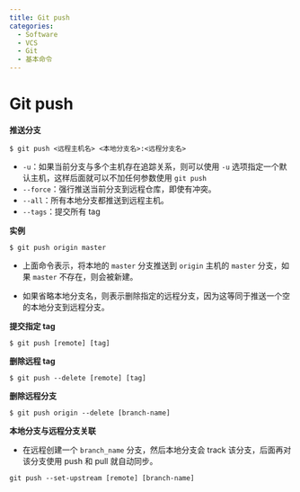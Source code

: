```yaml
---
title: Git push
categories:
  - Software
  - VCS
  - Git
  - 基本命令
---
```

# Git push

**推送分支**

```shell
$ git push <远程主机名> <本地分支名>:<远程分支名>
```

- `-u`：如果当前分支与多个主机存在追踪关系，则可以使用 `-u` 选项指定一个默认主机，这样后面就可以不加任何参数使用 `git push`
- `--force`：强行推送当前分支到远程仓库，即使有冲突。
- `--all`：所有本地分支都推送到远程主机。
- `--tags`：提交所有 tag

**实例**

```shell
$ git push origin master
```

- 上面命令表示，将本地的 `master` 分支推送到 `origin` 主机的 `master` 分支，如果 `master` 不存在，则会被新建。

- 如果省略本地分支名，则表示删除指定的远程分支，因为这等同于推送一个空的本地分支到远程分支。

**提交指定 tag**

```shell
$ git push [remote] [tag]
```

**删除远程 tag**

```shell
$ git push --delete [remote] [tag]
```

**删除远程分支**

```shell
$ git push origin --delete [branch-name]
```

**本地分支与远程分支关联**

- 在远程创建一个 `branch_name` 分支，然后本地分支会 track 该分支，后面再对该分支使用 push 和 pull 就自动同步。

```shell
git push --set-upstream [remote] [branch-name]
```




